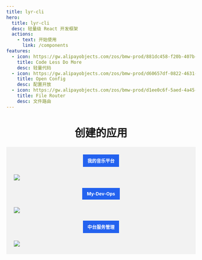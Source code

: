 ```yaml
---
title: lyr-cli
hero:
  title: lyr-cli
  desc: 轻量级 React 开发框架
  actions:
    - text: 开始使用
      link: /components
features:
  - icon: https://gw.alipayobjects.com/zos/bmw-prod/881dc458-f20b-407b-947a-95104b5ec82b/k79dm8ih_w144_h144.png
    title: Code Less Do More
    desc: 轻量代码
  - icon: https://gw.alipayobjects.com/zos/bmw-prod/d60657df-0822-4631-9d7c-e7a869c2f21c/k79dmz3q_w126_h126.png
    title: Open Config
    desc: 配置开放
  - icon: https://gw.alipayobjects.com/zos/bmw-prod/d1ee0c6f-5aed-4a45-a507-339a4bfe076c/k7bjsocq_w144_h144.png
    title: File Router
    desc: 文件路由
---
```


<h1 style="text-align: center;">创建的应用</h1>
<div style="display: flex;flex-direction: column;background: #f2f2f2;gap: 20px;padding: 20px;">
  <h4 style="text-align: center;margin: 0;"><span style="background: #2362ef;
    padding: 8px 12px;
    display: inline-block;
    color: #fff;
    font-size: 12px;">我的音乐平台</span></h4>
  <img src="http://react-core-form.oss-cn-beijing.aliyuncs.com/assets/music.163.png" />
  <h4 style="text-align: center;margin: 0;"><span style="background: #2362ef;
    padding: 8px 12px;
    display: inline-block;
    color: #fff;
    font-size: 12px;">My-Dev-Ops</span></h4>
  <img src="http://react-core-form.oss-cn-beijing.aliyuncs.com/assets/my-dev-ops.png" />
  <h4 style="text-align: center;margin: 0;"><span style="background: #2362ef;
    padding: 8px 12px;
    display: inline-block;
    color: #fff;
    font-size: 12px;">中台服务管理</span></h4>
  <img src="http://react-core-form.oss-cn-beijing.aliyuncs.com/assets/my-center.png" />
</div>
